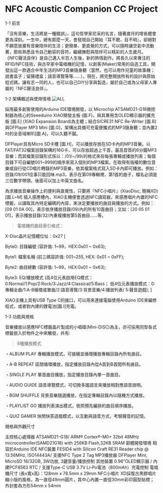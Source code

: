 # NFC Acoustic Companion CC Project
1-1 前言

「沒有音樂，生活將是一種錯誤」，這句哲學家尼采的名言，隨著歲月的增長體會更為深刻。一生中，總有那麼一天，會發現自己開始『耳不聰、目不明』，卻絕對不願意放棄有音樂陪伴的生活；更簡單、更直覺的方式，可以隨時讓空氣中流動著，那些熟悉且令自己動容的音符，繼續撫慰與陪伴可以精彩的人生歲月。
《NFC聲活良伴》是自己邁入半百人生後，新的熱情創作。將長久以來專注的RFID/NFC技術，與古早家中電唱機的記憶，以創客(Maker)常用的自造工具，開發出這一款適合中年生活的MP3音樂隨身聽（當然，也可以用作兒童的故事機；說書盒子；留聲禮盒；語音導覽等等……）。現在，將完整開放所有的設計與原始程式碼，讓有志一同的人，也可以自己DIY分享與製造，屬於自己或為父母家人專屬的『NFC聲活良伴』。

1-2 架構概述與使用情境
![ALL](https://user-images.githubusercontent.com/17289414/140821858-b84be1b9-cfe0-432e-97b1-d366529232d1.png)

採用最多創客使用的Arduino IDE環境開發，以 Microchip ATSAMD21-G18微控制器為核心的Seeeduino XIAO開發主板 (圖.F)，與其專用含OLED顯示器的擴充板 [圖.E] (XIAO Expansion Board)為主體；結合SICRE31 NFC Re-Writer [圖.B] 與DFPlayer MP3 Mini [圖.G]，架構出具備可充電便攜式的MP3隨身聽；並內置2吋的全音域喇叭[圖.A]，可以久聽不膩。

DFPlayer具有Micro SD卡槽 [圖.H]，可以播放存放在SD卡內的MP3音樂。以FAT/FAT32檔案目錄架構的16G卡，可以存放超過上千首，最高音質的6分鐘MP3音樂；而其檔案目錄形式係以：/01/~/99/的格式來存每張專輯或播放列表；每個目錄下可自編號001~999的順序來寫入個別的MP3檔案。在取得有版權的數位音樂或自行從CD唱片轉錄的MP3音樂，依其檔案格式寫入SD卡內即可播放。例如：目錄/09/001往事只能回味.mp3，表示在第09專輯裡，第1首的曲子，檔名必須是三位數字帶頭，後面可以加上中英文曲名。

為求播放音樂操作上的便利與直覺性，只要將『NFC小唱片』(XiaoDisc, 簡稱XD)[圖.L~M] 插入感應槽內，XIAO主機便會透過NFC讀寫器，來感應唱片內置的NFC標籤，以讀取其內特定編碼的內容，來決定要播放的曲目與播放的方式。例如：[09 01 0A 00]，表示依序播放目錄/09/內的所有10首曲目；又如：[20 05 01 01]，表示播放目錄/32/內重複播放第5首曲目……等。

> 電唱機的曲目索引格式：
 
X-Disc晶片記憶體位址：0x27 [

Byte0: 目錄編號 (容許值: 1~99，HEX:0x01 ~ 0x63);

Byte1: 檔案名稱 (前三碼容許值: 001~255, HEX: 0x01 ~ 0xFF);

Byte2: 曲目總數 (容許值: 1~99，HEX:0x01 ~ 0x63);

Byte3: EQ/播放模式 (高4位元表啟用EQ模式：0:Normal/1:Pop/2:Rock/3:Jazz/4:Classical/5:Bass；
                   低4位元表播放模式：0:專輯全曲/1:A-B循環或單曲/2:語音導覽/3:背景音樂/4:播放列表/ 5:聲音遊戲); ]

XIAO主機上具有USB Type C的接口，可以用來連接電腦使用Arduino IDE來編修程式，或者對內建的鋰電池[圖.I]充電。

1-3 功能與規格

音樂播放以感應NFC標籤晶片製成的小唱碟(Mini-DISC)為主，亦可採用同型各式標籤嵌入於物件之中來觸發，共有:

> 6種播放模式

・ALBUM PLAY 專輯播放模式，可接續並循環播放專輯目錄內所有曲目。

・A-B REPEAT 區間循環播放，指定播放目錄內從A首到B首間所有曲目。

・SINGLE PLAY 單首曲目播放，指定播放目錄內單一首曲目。

・AUDIO GUIDE 語音導覽模式，可切換多國語言來播放相對應語音說明。

・BGM SHUFFLE 背景音樂隨選播放，在指定專輯目錄內以隨機方式播放。

・PLAYLIST GO 播放列表演出模式，依照預先編排的曲目順序播放。

・QUIZ GAMER 快問快答遊戲模式，以互動與語音方式，考驗聲音的記憶。


規格與外觀尺寸

主控核心處理器 ATSAMD21-G18/ ARM® Cortex®-M0+ 32bit 48MHz microcontroller(SAMD21G18) with 256KB Flash,32KB SRAM
韌體開發環境 相容於Arduino IDE
NFC裝置 FESID4 with Silicon Craft RE31 Reader chip @ 13.56MHz, ISO14443A/ 支援NFC Type 2 Tag
MP3播放器 DFPlayer Mini, MicroSD 16/32GB, 3W功放, 3鍵音量/播放控制
其他裝置 0.96”OLED顯示器 / 內建PCF8563 RTC / 支援Type-C USB 3.7V Li-Po電池（800mAh）充電控制
電唱機尺寸 (長x寬x高)：128mm x 78.5mm x 29mm
NFC小唱片 XD採復古黑膠唱片縮小版的風格，為一直徑49mm圓片，其中心內置一直徑30mm彩印圓型貼標；外封套為方形54mm x 54mm
